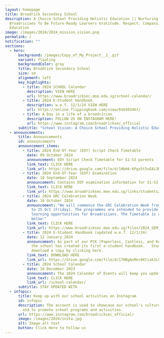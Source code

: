 ```yaml
---
layout: homepage
title: Broadrick Secondary School
description: A Choice School Providing Holistic Education || Nurturing
  Broadricians To Be Future-Ready Learners Gratitude. Respect. Compassion (GRC)
  Education
image: /images/2024/2024_mission_vision.png
permalink: /
notification: ""
sections:
  - hero:
      background: /images/Copy_of_My_Project__2_.gif
      variant: floating
      backgroundColor: gray
      title: Broadrick Secondary School
      size: sm
      alignment: left
      key_highlights:
        - title: 2024 SCHOOL Calendar
          description: VIEW HERE
          url: https://www.broadricksec.moe.edu.sg/school-calendar/
        - title: 2024 E-Student Handbook
          description: w.e.f. 12/1/24 VIEW HERE
          url: https://online.flippingbook.com/view/816403467/
        - title: A Day in a life of a broadrician
          description: FOLLOW US ON INSTAGRAM HERE!
          url: https://www.instagram.com/broadricksec_official
      subtitle: "School Vision: A Choice School Providing Holistic Education"
  - announcements:
      title: Announcements
      id: announcements
      announcement_items:
        - title: 2024 End-Of-Year (EOY) Script Check Timetable
          date: 09 October 2024
          announcement: EOY Script Check Timetable for S1-S3 parents
          link_text: CLICK HERE
          link_url: https://drive.google.com/file/d/1HbH4-6Pgx5t5vEAi3RjdPqSXi5IFKfGM/view?usp=drive_link
        - title: 2024 End-Of-Year (EOY) Examination
          date: 18 September 2024
          announcement: Contains EOY examination information for S1-S3 parents
          link_text: CLICK HERE
          link_url: https://www.broadricksec.moe.edu.sg/links/students/assessment-schedule/
        - title: 2024 GRC Celebration Week
          date: 16 October 2024
          announcement: "We will commence the GRC Celebration Week from 17 Oct (Thursday)
            to 25 Oct (Friday). The programmes are intended to provide extended
            learning opportunities for Broadricians. The Timetable is attached
            below:"
          link_text: CLICK HERE
          link_url: https://www.broadricksec.moe.edu.sg/files/2024_SEM_2_ELE_WEEK_Classes.pdf
        - title: 2024 E-Student Handbook (updated w.e.f. 12/1/24)
          date: 12 January 2024
          announcement: As part of our PCK (Paperless, Cashless, and Keyless) philosophy,
            the school has created its first e-student handbook.   Students can
            download a copy by clicking here.
          link_text: DOWNLOAD HERE
          link_url: https://drive.google.com/file/d/17HBgAoMnc6KtixK3LFkBL4eWN4B5lK3T/view?usp=sharing
        - title: 2024 School Calendar
          date: 18 December 2023
          announcement: The 2024 Calendar of Events will keep you updated
          link_text: CLICK HERE
          link_url: /school-calendar/
      subtitle: STAY UPDATED WITH
  - infopic:
      title: Keep up with our school activities on Instagram
      id: infopic
      description: The account is used to showcase our school's culture and values,
        and to promote school programs and activities.
      url: https://www.instagram.com/broadricksec_official/
      image: /images/2024/insta.jpg
      alt: Image alt text
      button: Click Here to Follow us
---
```


